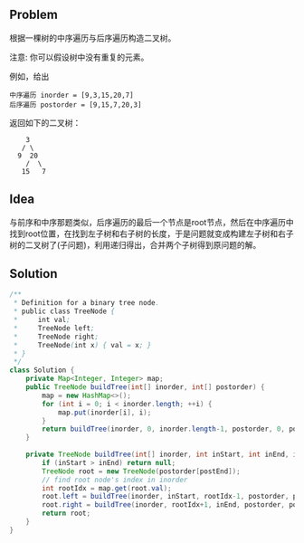 ## Problem
根据一棵树的中序遍历与后序遍历构造二叉树。

注意:
你可以假设树中没有重复的元素。

例如，给出
```
中序遍历 inorder = [9,3,15,20,7]
后序遍历 postorder = [9,15,7,20,3]
```
返回如下的二叉树：
```
    3
   / \
  9  20
    /  \
   15   7
```

## Idea
与前序和中序那题类似，后序遍历的最后一个节点是root节点，然后在中序遍历中找到root位置，在找到左子树和右子树的长度，于是问题就变成构建左子树和右子树的二叉树了(子问题)，利用递归得出，合并两个子树得到原问题的解。

## Solution
```java
/**
 * Definition for a binary tree node.
 * public class TreeNode {
 *     int val;
 *     TreeNode left;
 *     TreeNode right;
 *     TreeNode(int x) { val = x; }
 * }
 */
class Solution {
    private Map<Integer, Integer> map;
    public TreeNode buildTree(int[] inorder, int[] postorder) {
        map = new HashMap<>();
        for (int i = 0; i < inorder.length; ++i) {
            map.put(inorder[i], i);
        }
        return buildTree(inorder, 0, inorder.length-1, postorder, 0, postorder.length-1);
    }
    
    private TreeNode buildTree(int[] inorder, int inStart, int inEnd, int[] postorder, int postStart, int postEnd) {
        if (inStart > inEnd) return null;
        TreeNode root = new TreeNode(postorder[postEnd]);
        // find root node's index in inorder
        int rootIdx = map.get(root.val);
        root.left = buildTree(inorder, inStart, rootIdx-1, postorder, postStart, postStart+rootIdx-inStart-1);
        root.right = buildTree(inorder, rootIdx+1, inEnd, postorder, postStart+rootIdx-inStart, postEnd-1);
        return root;
    }
}
```